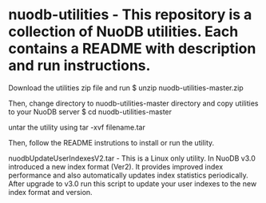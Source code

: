 # nuodb-utilities - This repository is a collection of NuoDB utilities. Each contains a README with description and run instructions.

Download the utilities zip file and run
$ unzip nuodb-utilities-master.zip

Then, change directory to nuodb-utilities-master directory and copy utilities to your NuoDB server
$ cd nuodb-utilities-master

untar the utility using
tar -xvf filename.tar

Then, follow the README instrutions to install or run the utility.

nuodbUpdateUserIndexesV2.tar -
This is a Linux only utility. In NuoDB v3.0 introduced a new index format (Ver2). It provides improved index performance and also automatically updates index statistics periodically. After upgrade to v3.0 run this script to update your user indexes to the new index format and version.


